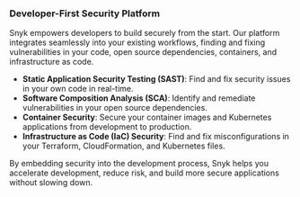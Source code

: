 ### Developer-First Security Platform

Snyk empowers developers to build securely from the start. Our platform integrates seamlessly into your existing workflows, finding and fixing vulnerabilities in your code, open source dependencies, containers, and infrastructure as code.

- **Static Application Security Testing (SAST)**: Find and fix security issues in your own code in real-time.
- **Software Composition Analysis (SCA)**: Identify and remediate vulnerabilities in your open source dependencies.
- **Container Security**: Secure your container images and Kubernetes applications from development to production.
- **Infrastructure as Code (IaC) Security**: Find and fix misconfigurations in your Terraform, CloudFormation, and Kubernetes files.

By embedding security into the development process, Snyk helps you accelerate development, reduce risk, and build more secure applications without slowing down.